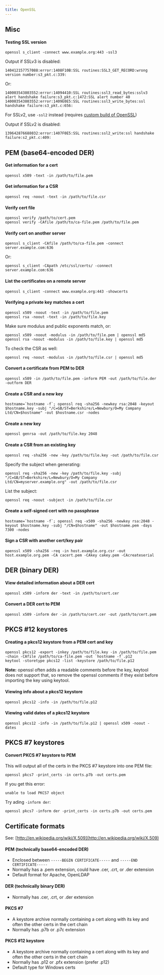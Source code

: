 ```yaml
---
title: OpenSSL
---
```


## Misc

#### Testing SSL version
```
openssl s_client -connect www.example.org:443 -ssl3
```

Output if SSLv3 is disabled:
```
140412157757088:error:1408F10B:SSL routines:SSL3_GET_RECORD:wrong version number:s3_pkt.c:339:
```

Or:
```
140003543803552:error:14094410:SSL routines:ssl3_read_bytes:sslv3 alert handshake failure:s3_pkt.c:1472:SSL alert number 40
140003543803552:error:1409E0E5:SSL routines:ssl3_write_bytes:ssl handshake failure:s3_pkt.c:656:
```

For SSLv2, use `-ssl2` instead (requires [custom build of OpenSSL](https://gist.github.com/bmaupin/8caca3a1e8c3c5686141))

Output if SSLv2 is disabled:
```
139642876688032:error:1407F0E5:SSL routines:ssl2_write:ssl handshake failure:s2_pkt.c:409:
```



## PEM (base64-encoded DER)

#### Get information for a cert
```
openssl x509 -text -in /path/to/file.pem
```


#### Get information for a CSR
```
openssl req -noout -text -in /path/to/file.csr
```


#### Verify cert file
```
openssl verify /path/to/cert.pem
openssl verify -CAfile /path/to/ca-file.pem /path/to/file.pem
```


#### Verify cert on another server
```
openssl s_client -CAfile /path/to/ca-file.pem -connect server.example.com:636
```

Or:
```
openssl s_client -CApath /etc/ssl/certs/ -connect server.example.com:636
```


#### List the certificates on a remote server
```
openssl s_client -connect www.example.org:443 -showcerts
```


#### Verifying a private key matches a cert
```
openssl x509 -noout -text -in /path/to/file.pem
openssl rsa -noout -text -in /path/to/file.key
```

Make sure modulus and public exponents match, or:
```
openssl x509 -noout -modulus -in /path/to/file.pem | openssl md5
openssl rsa -noout -modulus -in /path/to/file.key | openssl md5
```

To check the CSR as well:
```
openssl req -noout -modulus -in /path/to/file.csr | openssl md5
```


#### Convert a certificate from PEM to DER
```
openssl x509 -in /path/to/file.pem -inform PEM -out /path/to/file.der -outform DER
```


#### Create a CSR and a new key
```
hostname=`hostname -f`; openssl req -sha256 -newkey rsa:2048 -keyout $hostname.key -subj "/C=GB/ST=Berkshire/L=Newbury/O=My Company Ltd/CN=$hostname" -out $hostname.csr -nodes
```


#### Create a new key
```
openssl genrsa -out /path/to/file.key 2048
```


#### Create a CSR from an existing key
```
openssl req -sha256 -new -key /path/to/file.key -out /path/to/file.csr
```

Specify the subject when generating:
```
openssl req -sha256 -new -key /path/to/file.key -subj "/C=GB/ST=Berkshire/L=Newbury/O=My Company Ltd/CN=myserver.example.org" -out /path/to/file.csr
```

List the subject:
```
openssl req -noout -subject -in /path/to/file.csr
```


#### Create a self-signed cert with no passphrase
```
hostname=`hostname -f`; openssl req -x509 -sha256 -newkey rsa:2048 -keyout $hostname.key -subj "/CN=$hostname" -out $hostname.pem -days 7300 -nodes
```


#### Sign a CSR with another cert/key pair
```
openssl x509 -sha256 -req -in host.example.org.csr -out host.example.org.pem -CA cacert.pem -CAkey cakey.pem -CAcreateserial
```



## DER (binary DER)

#### View detailed information about a DER cert
```
openssl x509 -inform der -text -in /path/to/cert.cer
```


#### Convert a DER cert to PEM
```
openssl x509 -inform der -in /path/to/cert.cer -out /path/to/cert.pem
```



## PKCS #12 keystores

#### Creating a pkcs12 keystore from a PEM cert and key
```
openssl pkcs12 -export -inkey /path/to/file.key -in /path/to/file.pem -chain -CAfile /path/to/ca-file.pem -out `hostname -f`.p12
keytool -storetype pkcs12 -list -keystore /path/to/file.p12
```

**Note:** openssl often adds a readable comments before the key, keytool does not support that, so remove the openssl comments if they exist before importing the key using keytool.


#### Viewing info about a pkcs12 keystore
```
openssl pkcs12 -info -in /path/to/file.p12
```


#### Viewing valid dates of a pkcs12 keystore
```
openssl pkcs12 -info -in /path/to/file.p12 | openssl x509 -noout -dates
```



## PKCS #7 keystores

#### Convert PKCS #7 keystore to PEM
This will output all of the certs in the PKCS #7 keystore into one PEM file:
```
openssl pkcs7 -print_certs -in certs.p7b -out certs.pem
```

If you get this error:
```
unable to load PKCS7 object
```

Try ading `-inform der`:
```
openssl pkcs7 -inform der -print_certs -in certs.p7b -out certs.pem
```



## Certificate formats

See: [http://en.wikipedia.org/wiki/X.509](http://en.wikipedia.org/wiki/X.509)

#### PEM (technically base64-encoded DER)
- Enclosed between `-----BEGIN CERTIFICATE-----` and `-----END CERTIFICATE-----`
- Normally has a .pem extension, could have .cer, .crt, or .der extension
- Default format for Apache, OpenLDAP


#### DER (technically binary DER)
- Normally has .cer, .crt, or .der extension


#### PKCS #7
- A keystore archive normally containing a cert along with its key and often the other certs in the cert chain
- Normally has .p7b or .p7c extension


#### PKCS #12 keystore
- A keystore archive normally containing a cert along with its key and often the other certs in the cert chain
- Normally has .p12 or .pfx extension (prefer .p12)
- Default type for Windows certs
